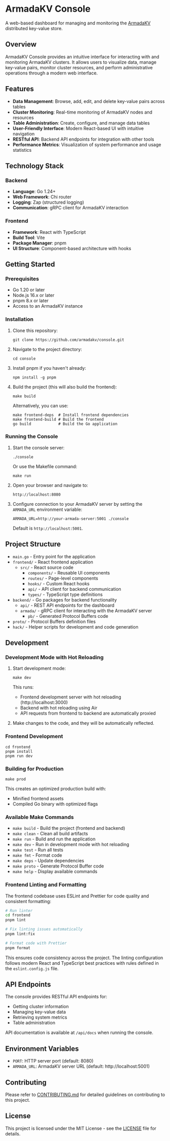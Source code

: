 # ArmadaKV Console

A web-based dashboard for managing and monitoring the [ArmadaKV](https://github.com/armadakv/armada) distributed key-value store.

## Overview

ArmadaKV Console provides an intuitive interface for interacting with and monitoring ArmadaKV clusters. It allows users to visualize data, manage key-value pairs, monitor cluster resources, and perform administrative operations through a modern web interface.

## Features

- **Data Management**: Browse, add, edit, and delete key-value pairs across tables
- **Cluster Monitoring**: Real-time monitoring of ArmadaKV nodes and resources
- **Table Administration**: Create, configure, and manage data tables
- **User-Friendly Interface**: Modern React-based UI with intuitive navigation
- **RESTful API**: Backend API endpoints for integration with other tools
- **Performance Metrics**: Visualization of system performance and usage statistics

## Technology Stack

### Backend
- **Language**: Go 1.24+
- **Web Framework**: Chi router
- **Logging**: Zap (structured logging)
- **Communication**: gRPC client for ArmadaKV interaction

### Frontend
- **Framework**: React with TypeScript
- **Build Tool**: Vite
- **Package Manager**: pnpm
- **UI Structure**: Component-based architecture with hooks

## Getting Started

### Prerequisites

- Go 1.20 or later
- Node.js 16.x or later
- pnpm 8.x or later
- Access to an ArmadaKV instance

### Installation

1. Clone this repository:
   ```
   git clone https://github.com/armadakv/console.git
   ```

2. Navigate to the project directory:
   ```
   cd console
   ```

3. Install pnpm if you haven't already:
   ```
   npm install -g pnpm
   ```

4. Build the project (this will also build the frontend):
   ```
   make build
   ```

   Alternatively, you can use:
   ```
   make frontend-deps  # Install frontend dependencies
   make frontend-build # Build the frontend
   go build            # Build the Go application
   ```

### Running the Console

1. Start the console server:
   ```
   ./console
   ```

   Or use the Makefile command:
   ```
   make run
   ```

2. Open your browser and navigate to:
   ```
   http://localhost:8080
   ```

3. Configure connection to your ArmadaKV server by setting the `ARMADA_URL` environment variable:
   ```
   ARMADA_URL=http://your-armada-server:5001 ./console
   ```
   Default is `http://localhost:5001`.

## Project Structure

- `main.go` - Entry point for the application
- `frontend/` - React frontend application
  - `src/` - React source code
    - `components/` - Reusable UI components
    - `routes/` - Page-level components
    - `hooks/` - Custom React hooks
    - `api/` - API client for backend communication
    - `types/` - TypeScript type definitions
- `backend/` - Go packages for backend functionality
  - `api/` - REST API endpoints for the dashboard
  - `armada/` - gRPC client for interacting with the ArmadaKV server
    - `pb/` - Generated Protocol Buffers code
- `proto/` - Protocol Buffers definition files
- `hack/` - Helper scripts for development and code generation

## Development

### Development Mode with Hot Reloading

1. Start development mode:
   ```
   make dev
   ```

   This runs:
   - Frontend development server with hot reloading (http://localhost:3000)
   - Backend with hot reloading using Air
   - API requests from frontend to backend are automatically proxied

2. Make changes to the code, and they will be automatically reflected.

### Frontend Development

```
cd frontend
pnpm install
pnpm run dev
```

### Building for Production

```
make prod
```

This creates an optimized production build with:
- Minified frontend assets
- Compiled Go binary with optimized flags

### Available Make Commands

- `make build` - Build the project (frontend and backend)
- `make clean` - Clean all build artifacts
- `make run` - Build and run the application
- `make dev` - Run in development mode with hot reloading
- `make test` - Run all tests
- `make fmt` - Format code
- `make deps` - Update dependencies
- `make proto` - Generate Protocol Buffer code
- `make help` - Display available commands

### Frontend Linting and Formatting

The frontend codebase uses ESLint and Prettier for code quality and consistent formatting:

```bash
# Run linter
cd frontend
pnpm lint

# Fix linting issues automatically
pnpm lint:fix

# Format code with Prettier
pnpm format
```

This ensures code consistency across the project. The linting configuration follows modern React and TypeScript best practices with rules defined in the `eslint.config.js` file.

## API Endpoints

The console provides RESTful API endpoints for:

- Getting cluster information
- Managing key-value data
- Retrieving system metrics
- Table administration

API documentation is available at `/api/docs` when running the console.

## Environment Variables

- `PORT`: HTTP server port (default: 8080)
- `ARMADA_URL`: ArmadaKV server URL (default: http://localhost:5001)

## Contributing

Please refer to [CONTRIBUTING.md](CONTRIBUTING.md) for detailed guidelines on contributing to this project.

## License

This project is licensed under the MIT License - see the [LICENSE](LICENSE) file for details.
